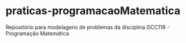 # praticas-programacaoMatematica
Repositório para modelagens de problemas da disciplina GCC118 - Programação Matemática

